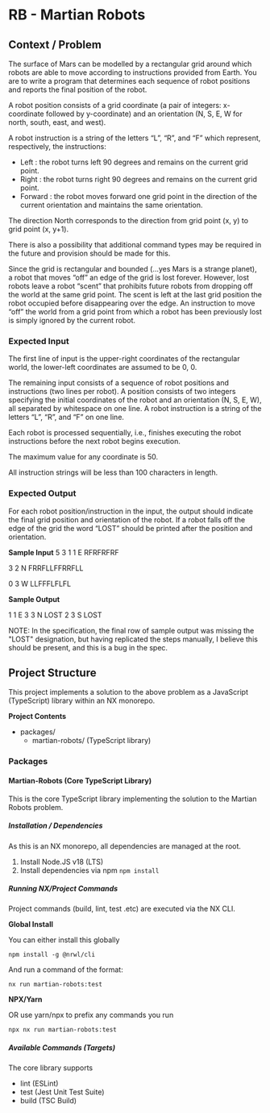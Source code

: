 # RB - Martian Robots

## Context / Problem

The surface of Mars can be modelled by a rectangular grid around which robots are able to
move according to instructions provided from Earth. You are to write a program that
determines each sequence of robot positions and reports the final position of the robot.

A robot position consists of a grid coordinate (a pair of integers: x-coordinate followed by
y-coordinate) and an orientation (N, S, E, W for north, south, east, and west).

A robot instruction is a string of the letters “L”, “R”, and “F” which represent, respectively, the
instructions:

- Left : the robot turns left 90 degrees and remains on the current grid point.
- Right : the robot turns right 90 degrees and remains on the current grid point.
- Forward : the robot moves forward one grid point in the direction of the current orientation and maintains the same orientation.

The direction North corresponds to the direction from grid point (x, y) to grid point (x, y+1).

There is also a possibility that additional command types may be required in the future and
provision should be made for this.

Since the grid is rectangular and bounded (...yes Mars is a strange planet), a robot that
moves “off” an edge of the grid is lost forever. However, lost robots leave a robot “scent” that
prohibits future robots from dropping off the world at the same grid point. The scent is left at
the last grid position the robot occupied before disappearing over the edge. An instruction to
move “off” the world from a grid point from which a robot has been previously lost is simply
ignored by the current robot.

### Expected Input

The first line of input is the upper-right coordinates of the rectangular world, the lower-left
coordinates are assumed to be 0, 0.

The remaining input consists of a sequence of robot positions and instructions (two lines per
robot). A position consists of two integers specifying the initial coordinates of the robot and
an orientation (N, S, E, W), all separated by whitespace on one line. A robot instruction is a
string of the letters “L”, “R”, and “F” on one line.

Each robot is processed sequentially, i.e., finishes executing the robot instructions before the
next robot begins execution.

The maximum value for any coordinate is 50.

All instruction strings will be less than 100 characters in length.

### Expected Output

For each robot position/instruction in the input, the output should indicate the final grid
position and orientation of the robot. If a robot falls off the edge of the grid the word “LOST”
should be printed after the position and orientation.

**Sample Input**
5 3
1 1 E
RFRFRFRF

3 2 N
FRRFLLFFRRFLL

0 3 W
LLFFFLFLFL

**Sample Output**

1 1 E
3 3 N LOST
2 3 S LOST

NOTE: In the specification, the final row of sample output was missing the "LOST" designation, but having replicated the steps manually, I believe this should be present, and this is a bug in the spec.

## Project Structure

This project implements a solution to the above problem as a JavaScript (TypeScript) library within an NX monorepo.

**Project Contents**

- packages/
   - martian-robots/ (TypeScript library)

### Packages

#### Martian-Robots (Core TypeScript Library)

This is the core TypeScript library implementing the solution to the Martian Robots problem.

##### Installation / Dependencies

As this is an NX monorepo, all dependencies are managed at the root.

1. Install Node.JS v18 (LTS)
2. Install dependencies via npm `npm install`

##### Running NX/Project Commands

Project commands (build, lint, test .etc) are executed via the NX CLI.

**Global Install**

You can either install this globally

`npm install -g @nrwl/cli`

And run a command of the format:

`nx run martian-robots:test`

**NPX/Yarn**

OR use yarn/npx to prefix any commands you run

`npx nx run martian-robots:test`

##### Available Commands (Targets)

The core library supports

- lint (ESLint)
- test (Jest Unit Test Suite)
- build (TSC Build)
